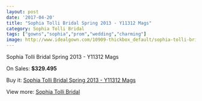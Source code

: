 ```yaml
---
layout: post
date: '2017-04-20'
title: "Sophia Tolli Bridal Spring 2013 - Y11312 Mags"
category: Sophia Tolli Bridal
tags: ["gowns","sophia","prom","wedding","charming"]
image: http://www.idealgown.com/10909-thickbox_default/sophia-tolli-bridal-spring-2013-y11312-mags.jpg
---
```

Sophia Tolli Bridal Spring 2013 - Y11312 Mags

On Sales: **$329.495**
<a href="https://www.idealgown.com/en/sophia-tolli-bridal/4478-sophia-tolli-bridal-spring-2013-y11312-mags.html"><amp-img layout="responsive" width="600" height="600" src="//www.idealgown.com/10909-thickbox_default/sophia-tolli-bridal-spring-2013-y11312-mags.jpg" alt="Sophia Tolli Bridal Spring 2013 - Y11312 Mags 0" /></a>
<a href="https://www.idealgown.com/en/sophia-tolli-bridal/4478-sophia-tolli-bridal-spring-2013-y11312-mags.html"><amp-img layout="responsive" width="600" height="600" src="//www.idealgown.com/10910-thickbox_default/sophia-tolli-bridal-spring-2013-y11312-mags.jpg" alt="Sophia Tolli Bridal Spring 2013 - Y11312 Mags 1" /></a>

Buy it: [Sophia Tolli Bridal Spring 2013 - Y11312 Mags](https://www.idealgown.com/en/sophia-tolli-bridal/4478-sophia-tolli-bridal-spring-2013-y11312-mags.html "Sophia Tolli Bridal Spring 2013 - Y11312 Mags")

View more: [Sophia Tolli Bridal](https://www.idealgown.com/en/52-sophia-tolli-bridal "Sophia Tolli Bridal")
